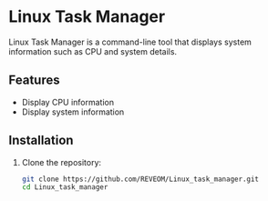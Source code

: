 # Linux Task Manager

Linux Task Manager is a command-line tool that displays system information such as CPU and system details.

## Features

- Display CPU information
- Display system information

## Installation

1. Clone the repository:
   ```sh
   git clone https://github.com/REVEOM/Linux_task_manager.git
   cd Linux_task_manager
